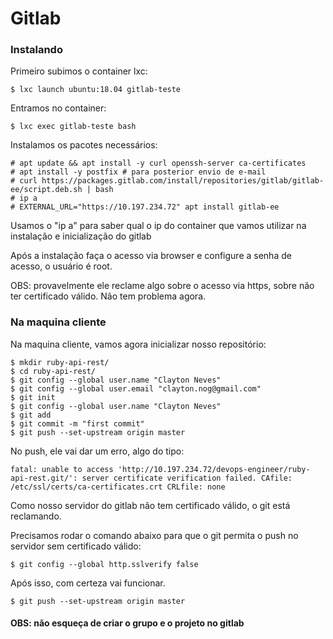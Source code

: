 # Gitlab

### Instalando

Primeiro subimos o container lxc:
```
$ lxc launch ubuntu:18.04 gitlab-teste
```

Entramos no container:
```
$ lxc exec gitlab-teste bash
```

Instalamos os pacotes necessários:
```
# apt update && apt install -y curl openssh-server ca-certificates
# apt install -y postfix # para posterior envio de e-mail
# curl https://packages.gitlab.com/install/repositories/gitlab/gitlab-ee/script.deb.sh | bash
# ip a
# EXTERNAL_URL="https://10.197.234.72" apt install gitlab-ee
```

Usamos o "ip a" para saber qual o ip do container que vamos utilizar na instalação e inicialização do gitlab

Após a instalação faça o acesso via browser e configure a senha de acesso, o usuário é root.

OBS: provavelmente ele reclame algo sobre o acesso via https, sobre não ter certificado válido. Não tem problema agora.

### Na maquina cliente

Na maquina cliente, vamos agora inicializar nosso repositório:

```
$ mkdir ruby-api-rest/
$ cd ruby-api-rest/
$ git config --global user.name "Clayton Neves"
$ git config --global user.email "clayton.nog@gmail.com"
$ git init
$ git config --global user.name "Clayton Neves" 
$ git add
$ git commit -m "first commit"
$ git push --set-upstream origin master
```

No push, ele vai dar um erro, algo do tipo:
```
fatal: unable to access 'http://10.197.234.72/devops-engineer/ruby-api-rest.git/': server certificate verification failed. CAfile: /etc/ssl/certs/ca-certificates.crt CRLfile: none
```

Como nosso servidor do gitlab não tem certificado válido, o git está reclamando.

Precisamos rodar o comando abaixo para que o git permita o push no servidor sem certificado válido:
```
$ git config --global http.sslverify false
```

Após isso, com certeza vai funcionar.
```
$ git push --set-upstream origin master
```


#### OBS: não esqueça de criar o grupo e o projeto no gitlab
